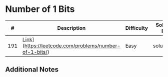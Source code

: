 # Number of 1 Bits
|#|Description|Difficulty|Solution File|
|-|-|-|-|
|191|[Link]([)](https://leetcode.com/problems/number-of-1-bits/)|Easy|solution.py|

## Additional Notes
